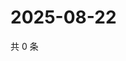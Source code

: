 # 2025-08-22

共 0 条

<!-- BEGIN ZHIHUQUESTIONS -->
<!-- 最后更新时间 Fri Aug 22 2025 06:11:13 GMT+0800 (China Standard Time) -->

<!-- END ZHIHUQUESTIONS -->
